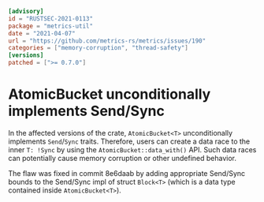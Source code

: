 ```toml
[advisory]
id = "RUSTSEC-2021-0113"
package = "metrics-util"
date = "2021-04-07"
url = "https://github.com/metrics-rs/metrics/issues/190"
categories = ["memory-corruption", "thread-safety"]
[versions]
patched = [">= 0.7.0"]
```

# AtomicBucket<T> unconditionally implements Send/Sync

In the affected versions of the crate, `AtomicBucket<T>` unconditionally implements `Send`/`Sync` traits. Therefore, users can create a data race to the inner
`T: !Sync` by using the `AtomicBucket::data_with()` API.
Such data races can potentially cause memory corruption or other undefined behavior.

The flaw was fixed in commit 8e6daab by adding appropriate Send/Sync bounds to the Send/Sync impl of struct `Block<T>` (which is a data type contained inside `AtomicBucket<T>`).
